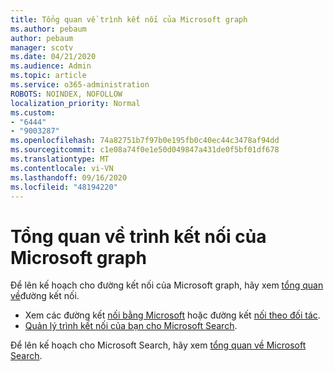 ```yaml
---
title: Tổng quan về trình kết nối của Microsoft graph
ms.author: pebaum
author: pebaum
manager: scotv
ms.date: 04/21/2020
ms.audience: Admin
ms.topic: article
ms.service: o365-administration
ROBOTS: NOINDEX, NOFOLLOW
localization_priority: Normal
ms.custom:
- "6444"
- "9003287"
ms.openlocfilehash: 74a82751b7f97b0e195fb0c40ec44c3478af94dd
ms.sourcegitcommit: c1e08a74f0e1e50d049847a431de0f5bf01df678
ms.translationtype: MT
ms.contentlocale: vi-VN
ms.lasthandoff: 09/16/2020
ms.locfileid: "48194220"
---
```

# <a name="overview-of-microsoft-graph-connectors"></a>Tổng quan về trình kết nối của Microsoft graph

Để lên kế hoạch cho đường kết nối của Microsoft graph, hãy xem  [tổng quan về](https://docs.microsoft.com/microsoftsearch/connectors-overview)đường kết nối.

- Xem các đường kết [nối bằng Microsoft](https://docs.microsoft.com/microsoftsearch/connectors-gallery#Microsoft) hoặc đường kết  [nối theo đối tác](https://docs.microsoft.com/microsoftsearch/connectors-gallery#Partners).
- [Quản lý trình kết nối của bạn cho Microsoft Search](https://docs.microsoft.com/microsoftsearch/manage-connector).

Để lên kế hoạch cho Microsoft Search, hãy xem  [tổng quan về Microsoft Search](https://docs.microsoft.com/microsoftsearch/overview-microsoft-search).
